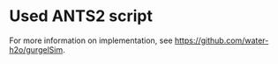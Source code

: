 # Used ANTS2 script

For more information on implementation, see https://github.com/water-h2o/gurgelSim.